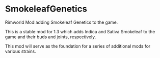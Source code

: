 # SmokeleafGenetics
Rimworld Mod adding Smokeleaf Genetics to the game.


This is a stable mod for 1.3 which adds Indica and Sativa Smokeleaf to the game and their buds and joints, respectively.

This mod will serve as the foundation for a series of additional mods for various strains.
